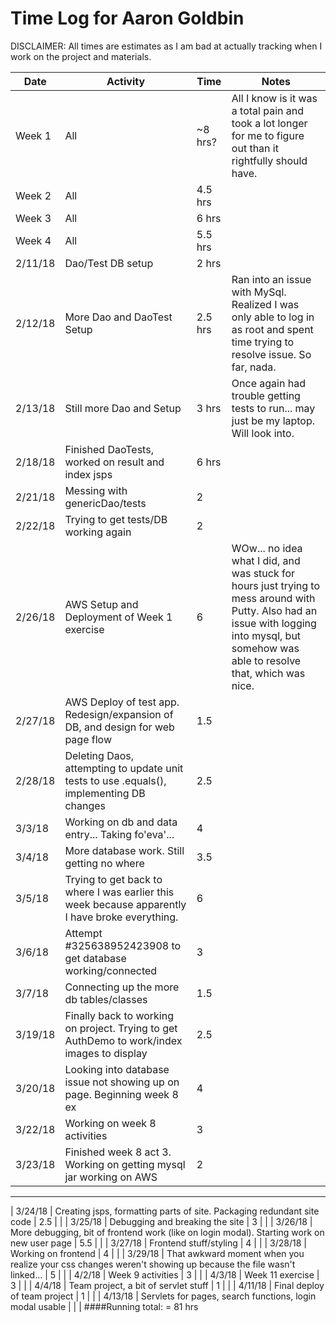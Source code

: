 # Time Log for Aaron Goldbin

DISCLAIMER: All times are estimates as I am bad at actually tracking when I work on the project and materials.

| Date | Activity | Time | Notes |
|------|----------|------|-------|
| Week 1 | All | ~8 hrs? | All I know is it was a total pain and took a lot longer for me to figure out than it rightfully should have.|
| Week 2 | All | 4.5 hrs | |
| Week 3 | All | 6 hrs | |
| Week 4 | All | 5.5 hrs | |
| 2/11/18 | Dao/Test DB setup | 2 hrs | |
| 2/12/18 | More Dao and DaoTest Setup| 2.5 hrs | Ran into an issue with MySql. Realized I was only able to log in as root and spent time trying to resolve issue. So far, nada. |
| 2/13/18 | Still more Dao and Setup| 3 hrs | Once again had trouble getting tests to run... may just be my laptop. Will look into. |
| 2/18/18 | Finished DaoTests, worked on result and index jsps | 6 hrs | |
| 2/21/18 | Messing with genericDao/tests| 2 | |
| 2/22/18 | Trying to get tests/DB working again| 2 | |
| 2/26/18 | AWS Setup and Deployment of Week 1 exercise | 6 | WOw... no idea what I did, and was stuck for hours just trying to mess around with Putty. Also had an issue with logging into mysql, but somehow was able to resolve that, which was nice. |
| 2/27/18 | AWS Deploy of test app. Redesign/expansion of DB, and design for web page flow  | 1.5 |  |
| 2/28/18 | Deleting Daos, attempting to update unit tests to use .equals(), implementing DB changes | 2.5 |  |
| 3/3/18 | Working on db and data entry... Taking fo'eva'... | 4 | |
| 3/4/18 | More database work. Still getting no where | 3.5 |  |
| 3/5/18 | Trying to get back to where I was earlier this week because apparently I have broke everything. | 6 |  |
| 3/6/18 | Attempt #325638952423908 to get database working/connected | 3 |  |
| 3/7/18 | Connecting up the more db tables/classes | 1.5 |  | 
| 3/19/18 | Finally back to working on project. Trying to get AuthDemo to work/index images to display | 2.5 | |
| 3/20/18 | Looking into database issue not showing up on page. Beginning week 8 ex | 4 | |
| 3/22/18 | Working on week 8 activities | 3 | |
| 3/23/18 | Finished week 8 act 3. Working on getting mysql jar working on AWS | 2 |  |
---
| 3/24/18 | Creating jsps, formatting parts of site. Packaging redundant site code | 2.5 |  |
| 3/25/18 | Debugging and breaking the site | 3 |  |
| 3/26/18 | More debugging, bit of frontend work (like on login modal). Starting work on new user page | 5.5 |  |
| 3/27/18 | Frontend stuff/styling | 4 | |
| 3/28/18 | Working on frontend | 4 |  |
| 3/29/18 | That awkward moment when you realize your css changes weren't showing up because the file wasn't linked... | 5 |  |
| 4/2/18 | Week 9 activities | 3 | | 
| 4/3/18 | Week 11 exercise | 3 | |
| 4/4/18 | Team project, a bit of servlet stuff | 1 | |
| 4/11/18 | Final deploy of team project | 1 |  |
| 4/13/18 | Servlets for pages, search functions, login modal usable |  |  |
####Running total: = 81 hrs